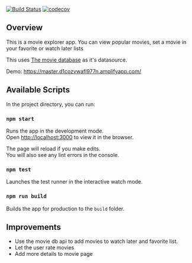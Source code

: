 [![Build Status](https://travis-ci.org/Tolsee/movie-explorer.svg?branch=master)](https://travis-ci.org/Tolsee/movie-explorer)
[![codecov](https://codecov.io/gh/Tolsee/movie-explorer/branch/master/graph/badge.svg)](https://codecov.io/gh/Tolsee/movie-explorer)

## Overview

This is a movie explorer app. You can view popular movies, set a movie in your favorite or watch later lists<br>

This uses [The movie database](https://themoviedb.org) as it's datasource.

Demo: https://master.d1cozvwafl977n.amplifyapp.com/

## Available Scripts

In the project directory, you can run:

### `npm start`

Runs the app in the development mode.<br>
Open [http://localhost:3000](http://localhost:3000) to view it in the browser.

The page will reload if you make edits.<br>
You will also see any lint errors in the console.

### `npm test`

Launches the test runner in the interactive watch mode.<br>

### `npm run build`

Builds the app for production to the `build` folder.<br>

## Improvements

- Use the movie db api to add movies to watch later and favorite list.
- Let the user rate movies
- Add more details to movie page
